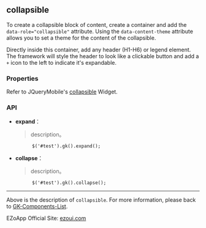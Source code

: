 ## collapsible
To create a collapsible block of content, create a container and add the `data-role="collapsible"` attribute. Using the `data-content-theme` attribute allows you to set a theme for the content of the collapsible.

Directly inside this container, add any header (H1-H6) or legend element. The framework will style the header to look like a clickable button and add a `+` icon to the left to indicate it's expandable.

### Properties
Refer to JQueryMobile's [collapsible](http://api.jquerymobile.com/collapsible/) Widget.

### API

- **expand**：  
  	> description。

			$('#test').gk().expand();

- **collapse**：  
  	> description。

			$('#test').gk().collapse();


----------
Above is the description of `collapsible`. For more information, please back to [GK-Components-List](https://github.com/ezoapp/Learn-GK-Components).

EZoApp Official Site: [ezoui.com](http://ezoui.com/)




